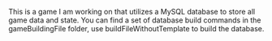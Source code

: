 This is a game I am working on that utilizes a MySQL database to store all game data and state. You can find a set of database build commands in the gameBuildingFile folder, use buildFileWithoutTemplate to build the database.
